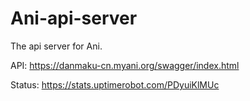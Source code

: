 # Ani-api-server
The api server for Ani.

API: https://danmaku-cn.myani.org/swagger/index.html

Status: https://stats.uptimerobot.com/PDyuiKlMUc
